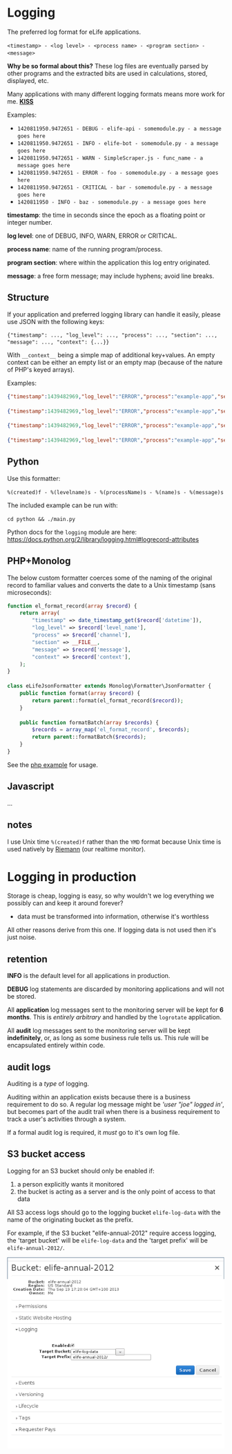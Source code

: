 # Logging

The preferred log format for eLife applications.

`<timestamp> - <log level> - <process name> - <program section> - <message>`

__Why be so formal about this?__ These log files are eventually parsed by other 
programs and the extracted bits are used in calculations, stored, displayed, etc.

Many applications with many different logging formats means more work for me. 
[__KISS__](http://en.wikipedia.org/wiki/KISS_principle)

Examples:

* `1420811950.9472651 - DEBUG - elife-api - somemodule.py - a message goes here`
* `1420811950.9472651 - INFO - elife-bot - somemodule.py - a message goes here`
* `1420811950.9472651 - WARN - SimpleScraper.js - func_name - a message goes here`
* `1420811950.9472651 - ERROR - foo - somemodule.py - a message goes here`
* `1420811950.9472651 - CRITICAL - bar - somemodule.py - a message goes here`
* `1420811950 - INFO - baz - somemodule.py - a message goes here`

__timestamp__: the time in seconds since the epoch as a floating point or integer 
number.

__log level__: one of DEBUG, INFO, WARN, ERROR or CRITICAL.

__process name__: name of the running program/process.

__program section__: where within the application this log entry originated.

__message__: a free form message; may include hyphens; avoid line breaks.

## Structure

If your application and preferred logging library can handle it easily, please 
use JSON with the following keys:

```
{"timestamp": ..., "log_level": ..., "process": ..., "section": ..., "message": ..., "context": {...}}
```

With `__context__` being a simple map of additional key+values. An empty context can be either an empty list or an empty map (because of the nature of PHP's keyed arrays).

Examples:

```json
{"timestamp":1439482969,"log_level":"ERROR","process":"example-app","section":"\/srv\/ingestor\/web\/logging.php","message":"this is an error"}

{"timestamp":1439482969,"log_level":"ERROR","process":"example-app","section":"\/srv\/ingestor\/web\/logging.php","message":"this is an error", "context": []}

{"timestamp":1439482969,"log_level":"ERROR","process":"example-app","section":"\/srv\/ingestor\/web\/logging.php","message":"this is an error", "context": {}}

{"timestamp":1439482969,"log_level":"ERROR","process":"example-app","section":"\/srv\/ingestor\/web\/logging.php","message":"this is an error", "context": {"key": "val"}}
```

## Python

Use this formatter:

`%(created)f - %(levelname)s - %(processName)s - %(name)s - %(message)s`

The included example can be run with: 

`cd python && ./main.py`

Python docs for the `logging` module are here: 
https://docs.python.org/2/library/logging.html#logrecord-attributes

## PHP+Monolog

The below custom formatter coerces some of the naming of the original record to
familiar values and converts the date to a Unix timestamp (sans microseconds):

```php
function el_format_record(array $record) {
    return array(
        "timestamp" => date_timestamp_get($record['datetime']),
        "log_level" => $record['level_name'],
        "process" => $record['channel'],
        "section" => __FILE__,
        "message" => $record['message'],
        "context" => $record['context'],
    );
}

class eLifeJsonFormatter extends Monolog\Formatter\JsonFormatter {
    public function format(array $record) {
        return parent::format(el_format_record($record));
    }

    public function formatBatch(array $records) {
        $records = array_map('el_format_record', $records);
        return parent::formatBatch($records);
    }
}
```

See the [php example](php/logging.php) for usage.

## Javascript

...

## notes

I use Unix time `%(created)f` rather than the `YMD` format because Unix time 
is used natively by [Riemann](http://riemann.io) (our realtime monitor).

# Logging in production

Storage is cheap, logging is easy, so why wouldn't we log everything we possibly 
can and keep it around forever?

* data must be transformed into information, otherwise it's worthless

All other reasons derive from this one. If logging data is not used then it's 
just noise.

## retention

__INFO__ is the default level for all applications in production. 

__DEBUG__ log statements are discarded by monitoring applications and will not 
be stored.

All __application__ log messages sent to the monitoring server will be kept for 
__6 months__. This is _entirely arbitrary_ and handled by the `logrotate` 
application.

All __audit__ log messages sent to the monitoring server will be kept 
__indefinitely__, or, as long as some business rule tells us. This rule will be 
encapsulated entirely within code.

## audit logs

Auditing is a _type_ of logging. 

Auditing within an application exists because there is a business requirement 
to do so. A regular log message might be _'user "joe" logged in'_, but becomes 
part of the audit trail when there is a business requirement to track a user's
activities through a system.

If a formal audit log is required, it _must_ go to it's own log file.

## S3 bucket access

Logging for an S3 bucket should only be enabled if:

1. a person explicitly wants it monitored
2. the bucket is acting as a server and is the only point of access to that data  

All S3 access logs should go to the logging bucket `elife-log-data` with the 
name of the originating bucket as the prefix.

For example, if the S3 bucket "elife-annual-2012" require access logging, the
'target bucket' will be `elife-log-data` and the 'target prefix' will be 
`elife-annual-2012/`.

![S3 logging example](s3-logging-example.png)



